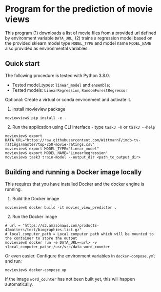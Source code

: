 # Program for the prediction of movie views

This program (1) downloads a list of movie files from a provided url defined by environment variable `DATA_URL`, (2) 
trains a regression model based on the provided sklearn model type `MODEL_TYPE` and model name `MODEL_NAME` also
provided as environmental variables.

## Quick start

The following procedure is tested with Python 3.8.0.

- Tested model_types: `linear_model` and `ensemble`;
- Tested models: `LinearRegression`, `RandomForestRegressor`

Optional: Create a virtual or conda environment and activate it.
1. Install movieview package
```shell
moviewview$ pip install -e .
```

2. Run the application using CLI interface - type `task3 -h` or `task3 --help`
```shell
movieview$ export DATA_URL="https://raw.githubusercontent.com/WittmannF/imdb-tv-ratings/master/top-250-movie-ratings.csv"
movieview$ export MODEL_TYPE="linear_model"
movieview$ export MODEL_NAME="LinearRegression"
movieview$ task3 train-model --output_dir <path_to_output_dir>
```

## Building and running a Docker image locally
This requires that you have installed Docker and the docker engine is running.

1. Build the Docker image
```shell
movieview$ docker build -it movies_view_predictor .
```

2. Run the Docker image
```shell
# url = "https://s3.amazonaws.com/products-42matters/test/biographies.list.gz"
# local_computer_path = Local computer path which will be mounted to the container to store the output
movieview$ docker run -e DATA_URL=<url> -v <local_computer_path>:/usr/src/data word_counter
```

Or even easier. Configure the environment variables in `docker-compose.yml` and run:
```shell
movieview$ docker-compose up
```
If the image `word_counter` has not been built yet, this will happen automatically.
